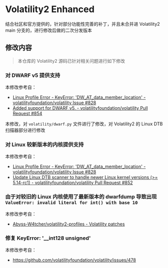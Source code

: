 # Volatility2 Enhanced

结合社区和官方提供的，针对部分功能性完善的补丁，并且未合并进 Volatility2 main 分支的，进行修改后做的二次分发版本

## 修改内容

> 本仓库的 Volatility2 源码已针对相关问题进行如下修改

### 对 DWARF v5 提供支持

本修改参考自：

- [Linux Profile Error - KeyError: 'DW_AT_data_member_location' - volatilityfoundation/volatility Issue #828](https://github.com/volatilityfoundation/volatility/issues/828)
- [Added support for DWARF v5. - volatilityfoundation/volatility Pull Request #854](https://github.com/volatilityfoundation/volatility/pull/854)

本修改，对 `volatility/dwarf.py` 文件进行了修改，对 Volatility2 的 Linux DTB 扫描器部分进行修改

### 对 Linux 较新版本的内核提供支持

本修改参考自：

- [Linux Profile Error - KeyError: 'DW_AT_data_member_location' - volatilityfoundation/volatility Issue #828](https://github.com/volatilityfoundation/volatility/issues/828)
- [Update Linux DTB scanner to handle newer Linux kernel versions (>= 5.14-rc1) - volatilityfoundation/volatility Pull Request #852](https://github.com/volatilityfoundation/volatility/pull/852)

### 由于对较旧的 Linux 内核使用了最新版本的 **dwarfdump** 导致出现 `ValueError: invalid literal for int() with base 10`

本修改参考自：

- [Abyss-W4tcher/volatility2-profiles - Volatility patches](https://github.com/Abyss-W4tcher/volatility2-profiles?tab=readme-ov-file#volatility-patches)


### 修复 KeyError: '__int128 unsigned'

本修改参考自：

- https://github.com/volatilityfoundation/volatility/issues/478

